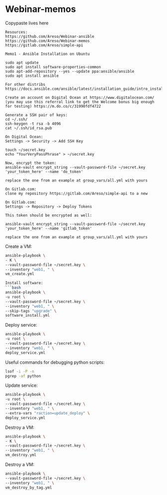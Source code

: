 # Webinar-memos
Copypaste lives here  
  
```
Resources:
https://github.com/Areso/Webinar-ansible
https://github.com/Areso/Webinar-memos
https://gitlab.com/Areso/simple-api

Memo1 - Ansible Installation on Ubuntu

sudo apt update  
sudo apt install software-properties-common  
sudo apt-add-repository --yes --update ppa:ansible/ansible  
sudo apt install ansible

For other distribs
https://docs.ansible.com/ansible/latest/installation_guide/intro_installation.html

Create an account on Digital Ocean at https://www.digitalocean.com/ 
(you may use this referral link to get the Welcome bonus big enough for testing) https://m.do.co/c/31990fdf4722

Generate a SSH pair of keys:
cd ~/.ssh/
ssh-keygen -t rsa -b 4096
cat ~/.ssh/id_rsa.pub

On Digital Ocean:
Settings -> Security -> Add SSH Key

touch ~/secret.key
echo "YourVeryPassPhrase" > ~/secret.key 

Now, encrypt the token:
ansible-vault encrypt_string --vault-password-file ~/secret.key 'your_token_here' --name 'do_token'

replace the one from an example at group_vars/all.yml with yours

On Gitlab.com:
clone my repository https://gitlab.com/Areso/simple-api to a new

On Gitlab.com:
Settings -> Repository -> Deploy Tokens

This token should be encrypted as well:

ansible-vault encrypt_string --vault-password-file ~/secret.key 'your_token_here' --name 'gitlab_token'

replace the one from an example at group_vars/all.yml with yours
```

Create a VM:
```bash
ansible-playbook \
- K \
--vault-password-file ~/secret.key \
--inventory "web1, " \
vm_create.yml

Install software:
```bash
ansible-playbook \
-u root \
--vault-password-file ~/secret.key \
--inventory "web1, " \
--skip-tags "upgrade" \
software_install.yml
```
Deploy service:
```bash
ansible-playbook \
-u root \
--vault-password-file ~/secret.key \
--inventory "web1, " \
deploy_service.yml
```


Useful commands for debugging python scripts:
```bash
lsof -i -P -n
pgrep -af python
```

Update service:
```bash
ansible-playbook \
-u root \
--vault-password-file ~/secret.key \
--inventory "web1, " \
--extra-vars "raction=update_deploy" \
deploy_service.yml
```

Destroy a VM:
```bash
ansible-playbook \
- K \
--vault-password-file ~/secret.key \
--inventory "web1, " \
vm_destroy.yml
```


Destroy a VM:
```bash
ansible-playbook \
--vault-password-file ~/secret.key \
--inventory "web1, " \
vm_destroy_by_tag.yml
```

